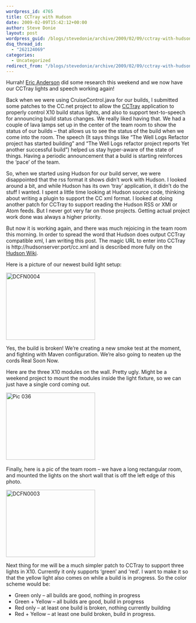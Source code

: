 ```yaml
---
wordpress_id: 4765
title: CCTray with Hudson
date: 2009-02-09T15:42:12+00:00
author: Steve Donie
layout: post
wordpress_guid: /blogs/stevedonie/archive/2009/02/09/cctray-with-hudson.aspx
dsq_thread_id:
  - "262124069"
categories:
  - Uncategorized
redirect_from: "/blogs/stevedonie/archive/2009/02/09/cctray-with-hudson.aspx/"
---
```

Hurrah! <a href="http://testinfected.blogspot.com/" target="_blank">Eric Anderson</a> did some research this weekend and we now have our CCTray lights and speech working again! 

Back when we were using CruiseControl.java for our builds, I submitted some patches to the CC.net project to allow the <a href="http://confluence.public.thoughtworks.org/display/CCNET/Welcome+to+CruiseControl.NET" target="_blank">CCTray</a> application to properly control X10 build status lights, and also to support text-to-speech for announcing build status changes. We really liked having that. We had a couple of lava lamps set up in the center of the team room to show the status of our builds &#8211; that allows us to see the status of the build when we come into the room. The speech (It says things like &#8220;The Well Logs Refactor project has started building&#8221; and &#8220;The Well Logs refactor project reports Yet another successful build&#8221;) helped us stay hyper-aware of the state of things. Having a periodic announcement that a build is starting reinforces the &#8216;pace&#8217; of the team. 

So, when we started using Hudson for our build server, we were disappointed that the rss format it shows didn&#8217;t work with Hudson. I looked around a bit, and while Hudson has its own &#8216;tray&#8217; application, it didn&#8217;t do the stuff I wanted. I spent a little time looking at Hudson source code, thinking about writing a plugin to support the CC xml format. I looked at doing another patch for CCTray to support reading the Hudson RSS or XMl or Atom feeds. But I never got very far on those projects. Getting actual project work done was always a higher priority. 

But now it is working again, and there was much rejoicing in the team room this morning. In order to spread the word that Hudson does output CCTray compatible xml, I am writing this post. The magic URL to enter into CCTray is http://hudsonserver:port/cc.xml and is described more fully on the <a href="http://hudson.gotdns.com/wiki/display/HUDSON/Monitoring+Hudson" target="_blank">Hudson Wiki</a>.

Here is a picture of our newest build light setup:

[<img style="border-right: 0px;border-top: 0px;border-left: 0px;border-bottom: 0px" height="184" alt="DCFN0004" src="http://lostechies.com/stevedonie/files/2011/03/DCFN0004_thumb.jpg" width="244" border="0" />](http://lostechies.com/stevedonie/files/2011/03/DCFN0004.jpg) 

Yes, the build is broken! We&#8217;re creating a new smoke test at the moment, and fighting with Maven configuration. We&#8217;re also going to neaten up the cords Real Soon Now. 

Here are the three X10 modules on the wall. Pretty ugly. Might be a weekend project to mount the modules inside the light fixture, so we can just have a single cord coming out. 

[<img style="border-right: 0px;border-top: 0px;border-left: 0px;border-bottom: 0px" height="184" alt="Pic 036" src="http://lostechies.com/stevedonie/files/2011/03/Pic-036_thumb.jpg" width="244" border="0" />](http://lostechies.com/stevedonie/files/2011/03/Pic-036_2.jpg)&nbsp;&nbsp;&nbsp; 

Finally, here is a pic of the team room &#8211; we have a long rectangular room, and mounted the lights on the short wall that is off the left edge of this photo.

[<img style="border-right: 0px;border-top: 0px;border-left: 0px;border-bottom: 0px" height="184" alt="DCFN0003" src="http://lostechies.com/stevedonie/files/2011/03/DCFN0003_thumb.jpg" width="244" border="0" />](http://lostechies.com/stevedonie/files/2011/03/DCFN0003.jpg) 

Next thing for me will be a much simpler patch to CCTray to support three lights in X10. Currently it only supports &#8216;green&#8217; and &#8216;red&#8217;. I want to make it so that the yellow light also comes on while a build is in progress. So the color scheme would be:

  * Green only &#8211; all builds are good, nothing in progress
  * Green + Yellow &#8211; all builds are good, build in progress
  * Red only &#8211; at least one build is broken, nothing currently building
  * Red + Yellow &#8211; at least one build broken, build in progress.
